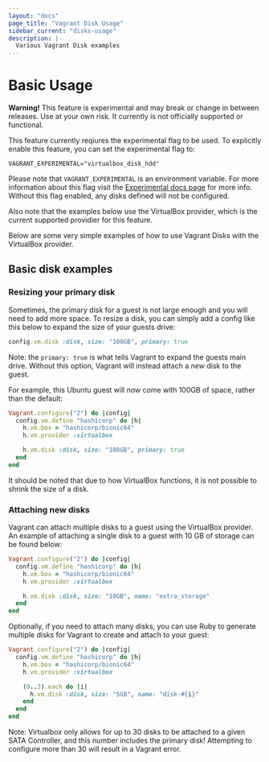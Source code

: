 ```yaml
---
layout: "docs"
page_title: "Vagrant Disk Usage"
sidebar_current: "disks-usage"
description: |-
  Various Vagrant Disk examples
---
```


# Basic Usage

<div class="alert alert-warning">
  <strong>Warning!</strong> This feature is experimental and may break or
  change in between releases. Use at your own risk. It currently is not officially
  supported or functional.

  This feature currently reqiures the experimental flag to be used. To explicitly enable this feature, you can set the experimental flag to:

  ```
  VAGRANT_EXPERIMENTAL="virtualbox_disk_hdd"
  ```

  Please note that `VAGRANT_EXPERIMENTAL` is an environment variable. For more
  information about this flag visit the [Experimental docs page](/docs/experimental/)
  for more info. Without this flag enabled, any disks defined will not be configured.

  Also note that the examples below use the VirtualBox provider, which is the current
  supported providier for this feature.
</div>

Below are some very simple examples of how to use Vagrant Disks with the VirtualBox provider.

## Basic disk examples

### Resizing your primary disk

Sometimes, the primary disk for a guest is not large enough and you will need to
add more space. To resize a disk, you can simply add a config like this below
to expand the size of your guests drive:

```ruby
config.vm.disk :disk, size: "100GB", primary: true
```

Note: the `primary: true` is what tells Vagrant to expand the guests main drive.
Without this option, Vagrant will instead attach a _new_ disk to the guest.

For example, this Ubuntu guest will now come with 100GB of space, rather than the default:

```ruby
Vagrant.configure("2") do |config|
  config.vm.define "hashicorp" do |h|
    h.vm.box = "hashicorp/bionic64"
    h.vm.provider :virtualbox

    h.vm.disk :disk, size: "100GB", primary: true
  end
end
```

It should be noted that due to how VirtualBox functions, it is not possible to shrink
the size of a disk.

### Attaching new disks

Vagrant can attach multiple disks to a guest using the VirtualBox provider. An example
of attaching a single disk to a guest with 10 GB of storage can be found below:

```ruby
Vagrant.configure("2") do |config|
  config.vm.define "hashicorp" do |h|
    h.vm.box = "hashicorp/bionic64"
    h.vm.provider :virtualbox

    h.vm.disk :disk, size: "10GB", name: "extra_storage"
  end
end
```

Optionally, if you need to attach many disks, you can use Ruby to generate multiple
disks for Vagrant to create and attach to your guest:

```ruby
Vagrant.configure("2") do |config|
  config.vm.define "hashicorp" do |h|
    h.vm.box = "hashicorp/bionic64"
    h.vm.provider :virtualbox

    (0..3).each do |i|
      h.vm.disk :disk, size: "5GB", name: "disk-#{i}"
    end
  end
end
```

Note: Virtualbox only allows for up to 30 disks to be attached to a given SATA Controller,
and this number includes the primary disk! Attempting to configure more than 30 will
result in a Vagrant error.
